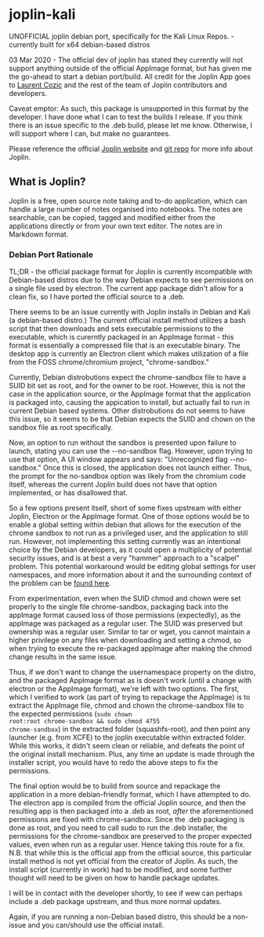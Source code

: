 # joplin-kali

UNOFFICIAL joplin debian port, specifically for the Kali Linux Repos. - currently built for x64 debian-based distros

03 Mar 2020 - The official dev of joplin has stated they currently will not support anything outside of the official AppImage format, but has given me the go-ahead to start a debian port/build. All credit for the Joplin App goes to [Laurent Cozic](https://github.com/laurent22) and the rest of the team of Joplin contributors and developers.

Caveat emptor: As such, this package is unsupported in this format by the developer. I have done what I can to test the builds I release. If you think there is an issue specific to the .deb build, please let me know. Otherwise, I will support where I can, but make no guarantees. 

Please reference the official [Joplin website](https://joplinapp.org/) and [git repo](https://github.com/laurent22/joplin) for more info about Joplin.


## What is Joplin?

Joplin is a free, open source note taking and to-do application, which can handle a large number of notes organised into notebooks. The notes are searchable, can be copied, tagged and modified either from the applications directly or from your own text editor. The notes are in Markdown format.


### Debian Port Rationale

TL;DR - the official package format for Joplin is currently incompatible with Debian-based distros due to the way Debian expects to see permissions on a single file used by electron. The current app package didn't allow for a clean fix, so I have ported the official source to a .deb.



There seems to be an issue currently with Joplin installs in Debian and Kali (a debian-based distro.) The current official install method utilizes a bash script that then downloads and sets executable permissions to the executable, which is curerntly packaged in an AppImage format - this format is essentially a compressed file that is an executable binary. The desktop app is currently an Electron client which makes utilization of a file from the FOSS chrome/chromium project, "chrome-sandbox."

Currently, Debian distrobutions expect the chrome-sandbox file to have a SUID bit set as root, and for the owner to be root. However, this is not the case in the application source, or the AppImage format that the application is packaged into, causing the appication to install, but actually fail to run in current Debian based systems. Other distrobutions do not seems to have this issue, so it seems to be that Debian expects the SUID and chown on the sandbox file as root specifically.

Now, an option to run without the sandbox is presented upon failure to launch, stating you can use the --no-sandbox flag. However, upon trying to use that option, A UI window appears and says: "Unrecognized flag --no-sandbox." Once this is closed, the application does not launch either. Thus, the prompt for the no-sandbox option was likely from the chromium code itself, whereas the current Joplin build does not have that option implemented, or has disallowed that.

So a few options present itself, short of some fixes upstream with either Joplin, Electron or the AppImage format. One of those options would be to enable a global setting within debian that allows for the execution of the chrome sandbox to not run as a privileged user, and the application to still run. However, not implementing this setting currently was an intentional choice by the Debian developers, as it could open a multiplicity of potential security issues, and is at best a very "hammer" approach to a "scalpel" problem. This potential workaround would be editing global settings for user namespaces, and more information about it and the surrounding context of the problem can be [found here](https://github.com/electron/electron/issues/17972).

From experimentation, even when the SUID chmod and chown were set properly to the single file chrome-sandbox, packaging back into the appImage format caused loss of those permissions (expectedly), as the appImage was packaged as a regular user. The SUID was preserved but ownership was a regular user. Similar to tar or wget, you cannot maintain a higher privilege on any files when downloading and setting a chmod, so when trying to execute the re-packaged appImage after making the chmod change results in the same issue.

Thus, if we don't want to change the usernamespace property on the distro, and the packaged AppImage format as is doesn't work (until a change with electron or the AppImage format), we're left with two options. The first, which I verified to work (as part of trying to repackage the AppImage) is to extract the AppImage file, chmod and chown the chrome-sandbox file to the expected permissions (<code>sudo chown root:root chrome-sandbox && sudo chmod 4755 chrome-sandbox</code>) in the extracted folder (squashfs-root), and then point any launcher (e.g. from XCFE) to the joplin executable within extracted folder. While this works, it didn't seem clean or reliable, and defeats the point of the original install mechanism. Plus, any time an update is made through the installer script, you would have to redo the above steps to fix the permissions. 

The final option would be to build from source and repackage the application in a more debian-friendly format, which I have attempted to do. The electron app is compiled from the official Joplin source, and then the resulting app is then packaged into a .deb as root, *after* the aforementioned permissions are fixed with chrome-sandbox. Since the .deb packaging is done as root, and you need to call sudo to run the .deb installer, the permissions for the chrome-sandbox are preserved to the proper expected values, even when run as a regular user. Hence taking this route for a fix. N.B. that while this is the official app from the official source, this particular install method is not yet official from the creator of Joplin. As such, the install script (currently in work) had to be modified, and some further thought will need to be given on how to handle package updates.

I will be in contact with the developer shortly, to see if wew can perhaps include a .deb package upstream, and thus more normal updates.

Again, if you are running a non-Debian based distro, this should be a non-issue and you can/should use the official install.
